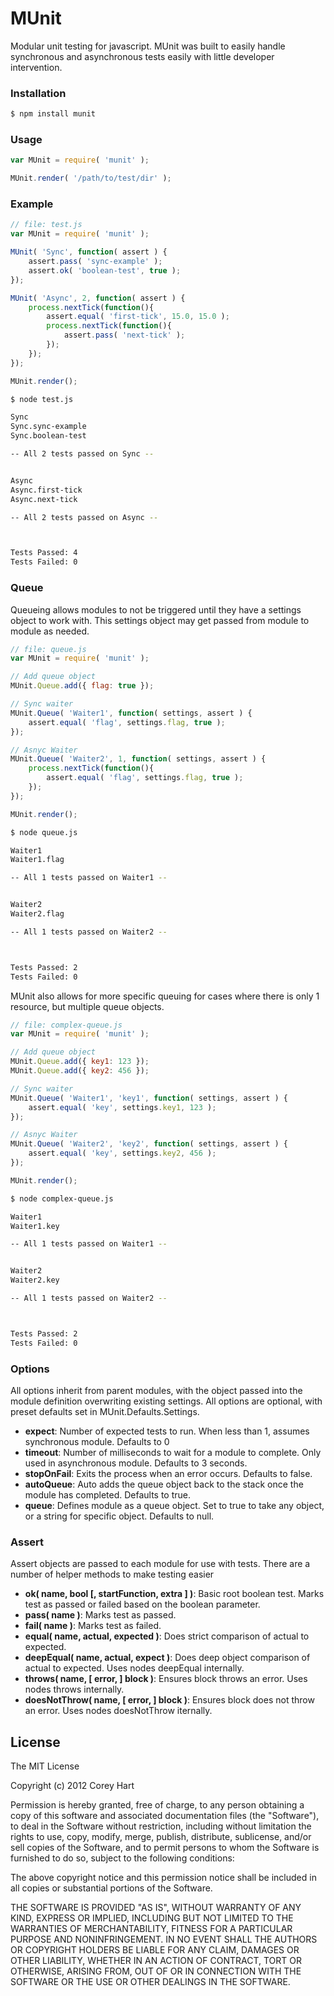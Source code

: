 # MUnit

Modular unit testing for javascript. MUnit was built to easily handle synchronous
and asynchronous tests easily with little developer intervention.


### Installation

```sh
$ npm install munit
```


### Usage

```js
var MUnit = require( 'munit' );

MUnit.render( '/path/to/test/dir' );
```


### Example

```js
// file: test.js
var MUnit = require( 'munit' );

MUnit( 'Sync', function( assert ) {
	assert.pass( 'sync-example' );
	assert.ok( 'boolean-test', true );
});

MUnit( 'Async', 2, function( assert ) {
	process.nextTick(function(){
		assert.equal( 'first-tick', 15.0, 15.0 );
		process.nextTick(function(){
			assert.pass( 'next-tick' );
		});
	});
});

MUnit.render();
```


```bash
$ node test.js 

Sync
Sync.sync-example
Sync.boolean-test

-- All 2 tests passed on Sync --


Async
Async.first-tick
Async.next-tick

-- All 2 tests passed on Async --



Tests Passed: 4
Tests Failed: 0
```


### Queue

Queueing allows modules to not be triggered until they have a settings object to work with.
This settings object may get passed from module to module as needed.


```js
// file: queue.js
var MUnit = require( 'munit' );

// Add queue object
MUnit.Queue.add({ flag: true });

// Sync waiter
MUnit.Queue( 'Waiter1', function( settings, assert ) {
	assert.equal( 'flag', settings.flag, true );
});

// Asnyc Waiter
MUnit.Queue( 'Waiter2', 1, function( settings, assert ) {
	process.nextTick(function(){
		assert.equal( 'flag', settings.flag, true );
	});
});

MUnit.render();
```

```bash
$ node queue.js 

Waiter1
Waiter1.flag

-- All 1 tests passed on Waiter1 --


Waiter2
Waiter2.flag

-- All 1 tests passed on Waiter2 --



Tests Passed: 2
Tests Failed: 0
```

MUnit also allows for more specific queuing for cases where there is only 1 resource, but multiple queue objects.

```js
// file: complex-queue.js
var MUnit = require( 'munit' );

// Add queue object
MUnit.Queue.add({ key1: 123 });
MUnit.Queue.add({ key2: 456 });

// Sync waiter
MUnit.Queue( 'Waiter1', 'key1', function( settings, assert ) {
	assert.equal( 'key', settings.key1, 123 );
});

// Asnyc Waiter
MUnit.Queue( 'Waiter2', 'key2', function( settings, assert ) {
	assert.equal( 'key', settings.key2, 456 );
});

MUnit.render();
```

```bash
$ node complex-queue.js 

Waiter1
Waiter1.key

-- All 1 tests passed on Waiter1 --


Waiter2
Waiter2.key

-- All 1 tests passed on Waiter2 --



Tests Passed: 2
Tests Failed: 0
```


### Options

All options inherit from parent modules, with the object passed into the module definition overwriting existing settings.
All options are optional, with preset defaults set in MUnit.Defaults.Settings.

* **expect**: Number of expected tests to run. When less than 1, assumes synchronous module. Defaults to 0
* **timeout**: Number of milliseconds to wait for a module to complete. Only used in asynchronous module. Defaults to 3 seconds.
* **stopOnFail**: Exits the process when an error occurs. Defaults to false.
* **autoQueue**: Auto adds the queue object back to the stack once the module has completed. Defaults to true.
* **queue**: Defines module as a queue object. Set to true to take any object, or a string for specific object. Defaults to null.



### Assert

Assert objects are passed to each module for use with tests. There are a number of helper methods to make testing easier

* **ok( name, bool [, startFunction, extra ] )**: Basic root boolean test. Marks test as passed or failed based on the boolean parameter.
* **pass( name )**: Marks test as passed.
* **fail( name )**: Marks test as failed.
* **equal( name, actual, expected )**: Does strict comparison of actual to expected.
* **deepEqual( name, actual, expect )**: Does deep object comparison of actual to expected. Uses nodes deepEqual internally.
* **throws( name, [ error, ] block )**: Ensures block throws an error. Uses nodes throws internally.
* **doesNotThrow( name, [ error, ] block )**: Ensures block does not throw an error. Uses nodes doesNotThrow iternally.



## License

The MIT License

Copyright (c) 2012 Corey Hart

Permission is hereby granted, free of charge, to any person obtaining a copy
of this software and associated documentation files (the "Software"), to deal
in the Software without restriction, including without limitation the rights
to use, copy, modify, merge, publish, distribute, sublicense, and/or sell
copies of the Software, and to permit persons to whom the Software is
furnished to do so, subject to the following conditions:

The above copyright notice and this permission notice shall be included in
all copies or substantial portions of the Software.

THE SOFTWARE IS PROVIDED "AS IS", WITHOUT WARRANTY OF ANY KIND, EXPRESS OR
IMPLIED, INCLUDING BUT NOT LIMITED TO THE WARRANTIES OF MERCHANTABILITY,
FITNESS FOR A PARTICULAR PURPOSE AND NONINFRINGEMENT. IN NO EVENT SHALL THE
AUTHORS OR COPYRIGHT HOLDERS BE LIABLE FOR ANY CLAIM, DAMAGES OR OTHER
LIABILITY, WHETHER IN AN ACTION OF CONTRACT, TORT OR OTHERWISE, ARISING FROM,
OUT OF OR IN CONNECTION WITH THE SOFTWARE OR THE USE OR OTHER DEALINGS IN
THE SOFTWARE.
